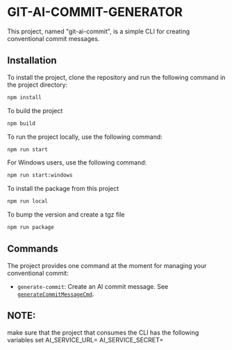 # GIT-AI-COMMIT-GENERATOR

This project, named "git-ai-commit", is a simple CLI for creating conventional commit messages.

## Installation

To install the project, clone the repository and run the following command in the project directory:

```sh
npm install
```
To build the project

```sh 
npm build
```

To run the project locally, use the following command:

```sh
npm run start
```

For Windows users, use the following command:

```sh
npm run start:windows
```

To install the package from this project

```sh
npm run local
```

To bump the version and create a tgz file

```sh
npm run package
```

## Commands

The project provides one command at the moment for managing your conventional commit:

- `generate-commit`: Create an AI commit message. See [`generateCommitMessageCmd`](command:_github.copilot.openSymbolInFile?%5B%22src%2Fcommands%2FcommitMessage.ts%22%2C%22generateCommitMessageCmd%22%5D "src/commands/commitMessage.ts").

## NOTE: 
make sure that the project that consumes the CLI has the following variables set
    AI_SERVICE_URL=
    AI_SERVICE_SECRET=
